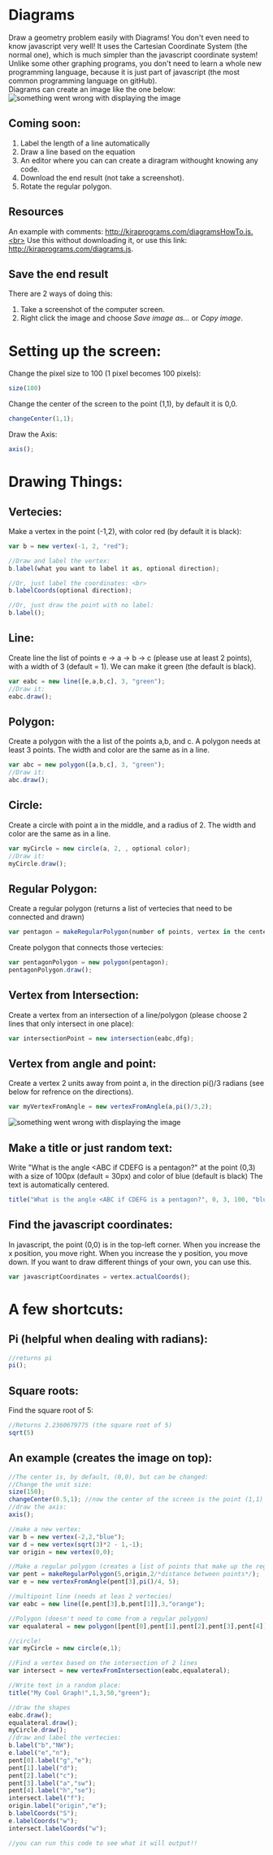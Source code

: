 # Diagrams
Draw a geometry problem easily with Diagrams! You don't even need to know javascript very well! It uses the Cartesian Coordinate System (the normal one), which is much simpler than the javascript coordinate system! Unlike some other graphing programs, you don't need to learn a whole new programming language, because it is just part of javascript (the most common programming language on gitHub).<br>
Diagrams can create an image like the one below:
![something went wrong with displaying the image](http://kiraprograms.com/diagramsExampleImg.png)
## Coming soon: <br>
1. Label the length of a line automatically
2. Draw a line based on the equation
3. An editor where you can can create a diragram withought knowing any code.
4. Download the end result (not take a screenshot).
5. Rotate the regular polygon.
## Resources
An example with comments: http://kiraprograms.com/diagramsHowTo.js.<br>
Use this without downloading it, or use this link: http://kiraprograms.com/diagrams.js.
## Save the end result
There are 2 ways of doing this:
1. Take a screenshot of the computer screen.
2. Right click the image and choose *Save image as...* or *Copy image*.
# Setting up the screen:
Change the pixel size to 100 (1 pixel becomes 100 pixels): <br>
```javascript
size(100)
```

Change the center of the screen to the point (1,1), by default it is 0,0.<br>
```javascript
changeCenter(1,1);
```

Draw the Axis: <br>
```javascript
axis();
```

# Drawing Things:
## Vertecies:
Make a vertex in the point (-1,2), with color red (by default it is black):<br>
```javascript
var b = new vertex(-1, 2, "red");

//Draw and label the vertex:
b.label(what you want to label it as, optional direction);

//Or, just label the coordinates: <br>
b.labelCoords(optional direction);

//Or, just draw the point with no label:
b.label();
```

## Line:
Create line the list of points e -> a -> b -> c (please use at least 2 points), with a width of 3 (default = 1). We can make it green (the default is black).
```javascript
var eabc = new line([e,a,b,c], 3, "green");
//Draw it:
eabc.draw();
```

## Polygon:
Create a polygon with the a list of the points a,b, and c. A polygon needs at least 3 points. The width and color are the same as in a line.<br>
```javascript
var abc = new polygon([a,b,c], 3, "green");
//Draw it:
abc.draw();
```

## Circle:
Create a circle with point a in the middle, and a radius of 2. The width and color are the same as in a line. <br>
```javascript
var myCircle = new circle(a, 2, , optional color);
//Draw it:
myCircle.draw();
```

## Regular Polygon:
Create a regular polygon (returns a list of vertecies that need to be connected and drawn)<br>
```javascript
var pentagon = makeRegularPolygon(number of points, vertex in the center, the distance between 2 points);
```
Create polygon that connects those vertecies:<br>
```javascript
var pentagonPolygon = new polygon(pentagon);
pentagonPolygon.draw();
```

## Vertex from Intersection:
Create a vertex from an intersection of a line/polygon (please choose 2 lines that only intersect in one place):
```javascript
var intersectionPoint = new intersection(eabc,dfg);
```
## Vertex from angle and point:
Create a vertex 2 units away from point a, in the direction pi()/3 radians (see below for refrence on the directions).
```javascript
var myVertexFromAngle = new vertexFromAngle(a,pi()/3,2);
```
![something went wrong with displaying the image](http://kiraprograms.com/vertexFromAngleImg.png)

## Make a title or just random text:
Write "What is the angle <ABC if CDEFG is a pentagon?" at the point (0,3) with a size of 100px (default = 30px) and color of blue (default is black)
The text is automatically centered.
```javascript
title("What is the angle <ABC if CDEFG is a pentagon?", 0, 3, 100, "blue");
```

## Find the javascript coordinates:
In javascript, the point (0,0) is in the top-left corner. When you increase the x position, you move right. When you increase the y position, you move down. If you want to draw different things of your own, you can use this. 
```javascript
var javascriptCoordinates = vertex.actualCoords();
```
# A few shortcuts:
## Pi (helpful when dealing with radians):
```javascript
//returns pi
pi();
```

## Square roots:
Find the square root of 5:
```javascript
//Returns 2.2360679775 (the square root of 5)
sqrt(5)
```
## An example (creates the image on top):
```javascript
//The center is, by default, (0,0), but can be changed:
//Change the unit size:
size(150);
changeCenter(0.5,1); //now the center of the screen is the point (1,1) (by default it is 0,0).
//draw the axis:
axis();

//make a new vertex:
var b = new vertex(-2,2,"blue");
var d = new vertex(sqrt(3)*2 - 1,-1);
var origin = new vertex(0,0);

//Make a regular polygon (creates a list of points that make up the regular polygon, where the bottom edge is horisontal):
var pent = makeRegularPolygon(5,origin,2/*distance between points*/);
var e = new vertexFromAngle(pent[3],pi()/4, 5);

//multipoint line (needs at leas 2 vertecies)
var eabc = new line([e,pent[3],b,pent[1]],3,"orange");

//Polygon (doesn't need to come from a regular polygon)
var equalateral = new polygon([pent[0],pent[1],pent[2],pent[3],pent[4]],5,"red");

//circle!
var myCircle = new circle(e,1);

//Find a vertex based on the intersection of 2 lines
var intersect = new vertexFromIntersection(eabc,equalateral);

//Write text in a random place:
title("My Cool Graph!",1,3,50,"green");

//draw the shapes
eabc.draw();
equalateral.draw();
myCircle.draw();
//draw and label the vertecies:
b.label("b","NW");
e.label("e","n");
pent[0].label("g","e");
pent[1].label("d");
pent[2].label("c");
pent[3].label("a","sw");
pent[4].label("h","se");
intersect.label("f");
origin.label("origin","e");
b.labelCoords("S");
e.labelCoords("w");
intersect.labelCoords("w");

//you can run this code to see what it will output!!
```
